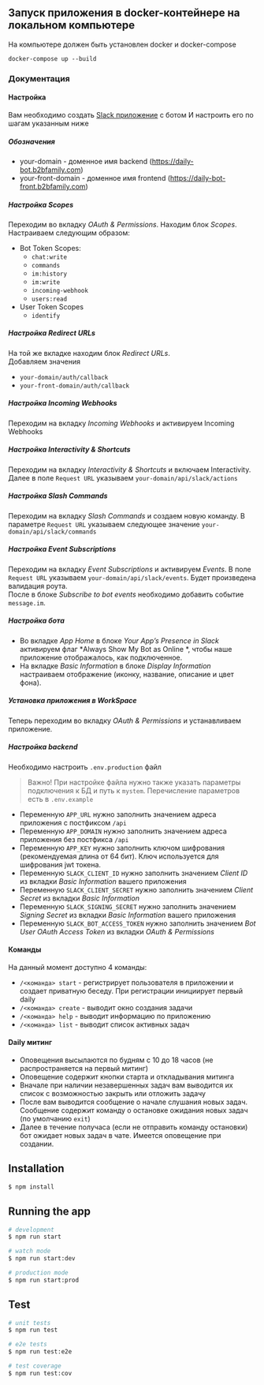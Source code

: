 ## Запуск приложения в docker-контейнере на локальном компьютере
На компьютере должен быть установлен docker и docker-compose
```
docker-compose up --build
```

### Документация

#### Настройка
Вам необходимо создать [Slack приложение](https://api.slack.com/apps) с ботом
И настроить его по шагам указанным ниже

##### Обозначения
* your-domain - доменное имя backend (https://daily-bot.b2bfamily.com)
* your-front-domain - доменное имя frontend (https://daily-bot-front.b2bfamily.com)

##### Настройка Scopes
Переходим во вкладку *OAuth & Permissions*. Находим блок *Scopes*.
Настраиваем следующим образом:

* Bot Token Scopes:
    * `chat:write`
    * `commands`
    * `im:history`
    * `im:write`
    * `incoming-webhook`
    * `users:read`
* User Token Scopes
    * `identify`

##### Настройка Redirect URLs
На той же вкладке находим блок *Redirect URLs*.  
Добавляем значения
* `your-domain/auth/callback`
* `your-front-domain/auth/callback`

##### Настройка Incoming Webhooks
Переходим на вкладку *Incoming Webhooks* и активируем Incoming Webhooks

##### Настройка Interactivity & Shortcuts
Переходим на вкладку *Interactivity & Shortcuts* и включаем Interactivity.  
Далее в поле `Request URL` указываем `your-domain/api/slack/actions`

##### Настройка Slash Commands
Переходим на вкладку *Slash Commands* и создаем новую команду. 
В параметре `Request URL` указываем следующее значение `your-domain/api/slack/commands`

##### Настройка Event Subscriptions
Переходим на вкладку *Event Subscriptions* и активируем *Events*. 
В поле `Request URL` указываем `your-domain/api/slack/events`. Будет произведена валидация роута.  
После в блоке *Subscribe to bot events* необходимо добавить событие `message.im`.

##### Настройка бота
* Во вкладке *App Home* в блоке *Your App’s Presence in Slack* активируем флаг *Always Show My Bot as Online
*, чтобы наше приложение отображалось, как подключенное.
* На вкладке *Basic Information* в блоке *Display Information* настраиваем отображение (иконку, название, описание и цвет фона).

##### Установка приложения в WorkSpace
Теперь переходим во вкладку *OAuth & Permissions* и устанавливаем приложение.

##### Настройка backend
Необходимо настроить `.env.production` файл
> Важно! При настройке файла нужно также указать параметры подключения к БД и путь к `mystem`.
Перечисление параметров есть в `.env.example`
* Переменную `APP_URL` нужно заполнить значением адреса приложения с постфиксом `/api`
* Переменную `APP_DOMAIN` нужно заполнить значением адреса приложения без постфикса `/api`
* Переменную `APP_KEY` нужно заполнить ключом шифрования (рекомендуемая длина от 64 бит). Ключ используется для шифрования jwt токена.
* Переменную `SLACK_CLIENT_ID` нужно заполнить значением *Client ID* из вкладки *Basic Information*
вашего приложения
* Переменную `SLACK_CLIENT_SECRET` нужно заполнить значением *Client Secret* из вкладки *Basic Information*
* Переменную `SLACK_SIGNING_SECRET` нужно заполнить значением *Signing Secret* из вкладки *Basic Information*
вашего приложения
* Переменную `SLACK_BOT_ACCESS_TOKEN` нужно заполнить значением *Bot User OAuth Access Token*
из вкладки *OAuth & Permissions*

#### Команды

На данный момент доступно 4 команды:
* `/<команда> start` - регистрирует пользователя в приложении и создает приватную беседу. При регистрации инициирует первый daily
* `/<команда> create` - выводит окно создания задачи
* `/<команда> help` - выводит информацию по приложению
* `/<команда> list` - выводит список активных задач

#### Daily митинг

* Оповещения высылаются по будням с 10 до 18 часов (не распространяется на первый митинг)
* Оповещение содержит кнопки старта и откладывания митинга
* Вначале при наличии незавершенных задач вам выводится их список с возможностью закрыть или отложить задачу
* После вам выводится сообщение о начале слушания новых задач. Сообщение содержит команду о остановке ожидания новых задач (по умолчанию `exit`)
* Далее в течение получаса (если не отправить команду остановки) бот ожидает новых задач в чате. Имеется оповещение при создании.

## Installation

```bash
$ npm install
```

## Running the app

```bash
# development
$ npm run start

# watch mode
$ npm run start:dev

# production mode
$ npm run start:prod
```

## Test

```bash
# unit tests
$ npm run test

# e2e tests
$ npm run test:e2e

# test coverage
$ npm run test:cov
```